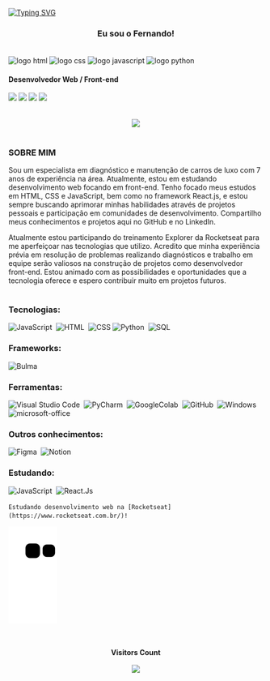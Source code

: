 
[![Typing SVG](https://readme-typing-svg.herokuapp.com/?color=00bfbf&size=35&center=true&vCenter=true&width=1000&lines=OLÁ;Seja+bem+vindo+ao+meu+perfil)](https://git.io/typing-svg)


<h3 align="center">
Eu sou o Fernando!
</h3>

<div style="display: inline_block"><br>
  <img align="center" alt="logo html" height="30" width="30" src="https://upload.wikimedia.org/wikipedia/commons/thumb/3/38/HTML5_Badge.svg/1200px-HTML5_Badge.svg.png">
  <img align="center" alt="logo css" height="30" width="30" src="https://upload.wikimedia.org/wikipedia/commons/thumb/6/62/CSS3_logo.svg/800px-CSS3_logo.svg.png">
  <img align="center" alt="logo javascript" height="30" width="30" src="https://upload.wikimedia.org/wikipedia/commons/thumb/9/99/Unofficial_JavaScript_logo_2.svg/2048px-Unofficial_JavaScript_logo_2.svg.png">
  <img align="center" alt="logo python" height="30" width="30" src="https://upload.wikimedia.org/wikipedia/commons/thumb/c/c3/Python-logo-notext.svg/1869px-Python-logo-notext.svg.png">
</div>

#### Desenvolvedor Web / Front-end


<div> 
  <a href="https://www.linkedin.com/in/fernandorufino" target="_blank"><img src="https://img.shields.io/badge/-LinkedIn-red?color=white&logo=linkedin&logoColor=blue"></a> 
  <a href="https://fernandoalvesrufino.github.io/meu-portfolio" target="_blank"><img src="https://img.shields.io/badge/-www%20Portfólio-red?color=blue&logo=web-site&logoColor=white"></a>
  <a href = "mailto:devfernandorufino@gmail.com"><img src="https://img.shields.io/badge/-Gmail-red?color=%23333&logo=gmail&logoColor=white"></a>
  <a href="https://instagram.com/devfernandorufino" target="_blank"><img src="https://img.shields.io/badge/-Instagram-red?color=DD2A7B&logo=instagram&logoColor=white"></a>
  
</div>

<br>

<p align="center"><img align="center" src=https://github-readme-streak-stats.herokuapp.com/?user=fernandoalvesrufino&hide_border=true&date_format=M%20j%5B%2C%20Y%5D&background=2D3742&stroke=2D3742&ring=6bbbca&fire=6bbbca&currStreakNum=fff&sideNums=6bbbca&currStreakLabel=6bbbca&sideLabels=fff&dates=fff /></p>

  #

<h3>
SOBRE MIM
</h3>

Sou um especialista em diagnóstico e manutenção de carros de luxo com 7 anos de experiência na área. Atualmente, estou em estudando desenvolvimento web focando em front-end. Tenho focado meus estudos em HTML, CSS e JavaScript, bem como no framework React.js, e estou sempre buscando aprimorar minhas habilidades através de projetos pessoais e participação em comunidades de desenvolvimento. Compartilho meus conhecimentos e projetos aqui no GitHub e no LinkedIn.

Atualmente estou participando do treinamento Explorer da Rocketseat para me aperfeiçoar nas tecnologias que utilizo. Acredito que minha experiência prévia em resolução de problemas realizando diagnósticos e trabalho em equipe serão valiosos na construção de projetos como desenvolvedor front-end. Estou animado com as possibilidades e oportunidades que a tecnologia oferece e espero contribuir muito em projetos futuros.

  #

### Tecnologias:
![JavaScript](https://img.shields.io/badge/-JavaScript-0D1117?style=for-the-badge&logo=javascript&labelColor=0D1117)&nbsp;
![HTML](https://img.shields.io/badge/-HTML-0D1117?style=for-the-badge&logo=html5&labelColor=0D1117)&nbsp;
![CSS](https://img.shields.io/badge/-CSS-0D1117?style=for-the-badge&logo=css3&labelColor=0D1117&logoColor=blue)
![Python](https://img.shields.io/badge/-python-0D1117?style=for-the-badge&logo=python&logoColor=1572B6&labelColor=0D1117)&nbsp;
![SQL](https://img.shields.io/badge/-SQL-0D1117?style=for-the-badge&logo=sql&labelColor=0D1117)&nbsp;


### Frameworks:
![Bulma](https://img.shields.io/badge/-bulma-0D1117?style=for-the-badge&logo=bulma&logoColor=1572B6&labelColor=0D1117)&nbsp;

### Ferramentas:
![Visual Studio Code](https://img.shields.io/badge/-Visual%20Studio%20Code-0D1117?style=for-the-badge&logo=visual-studio-code&logoColor=007ACC&labelColor=0D1117)&nbsp;
![PyCharm](https://img.shields.io/badge/-PyCharm-0D1117?style=for-the-badge&logo=pycharm&labelColor=0D1117)&nbsp;
![GoogleColab](https://img.shields.io/badge/-GoogleColab-0D1117?style=for-the-badge&logo=googlecolab&labelColor=0D1117)&nbsp;
![GitHub](https://img.shields.io/badge/-GitHub-0D1117?style=for-the-badge&logo=github&labelColor=0D1117)&nbsp;
![Windows](https://img.shields.io/badge/-Windows-0D1117?style=for-the-badge&logo=windows&labelColor=0D1117)&nbsp;
![microsoft-office](https://img.shields.io/badge/-microsoft_office-0D1117?style=for-the-badge&logo=microsoft-office&labelColor=0D1117)&nbsp;

### Outros conhecimentos:
![Figma](https://img.shields.io/badge/-figma-0D1117?style=for-the-badge&logo=figma&labelColor=0D1117)&nbsp;
![Notion](https://img.shields.io/badge/-notion-0D1117?style=for-the-badge&logo=notion&labelColor=0D1117)&nbsp;
  
### Estudando:
![JavaScript](https://img.shields.io/badge/-JavaScript-0D1117?style=for-the-badge&logo=javascript&labelColor=0D1117)&nbsp;
![React.Js](https://img.shields.io/badge/-React.js-0D1117?style=for-the-badge&logo=react&labelColor=0D1117)&nbsp;


`Estudando desenvolvimento web na [Rocketseat](https://www.rocketseat.com.br/)!`

 
  ![Snake animation](https://github.com/fernandoalvesrufino/fernandoalvesrufino/blob/output/github-contribution-grid-snake.svg)


  <div align="center">
<br><p align="centre"><b>Visitors Count</b></p>  
<p align="center"><img align="center" src="https://profile-counter.glitch.me/{fernandoalvesrufino}/count.svg" /></p> 
<br></div>
